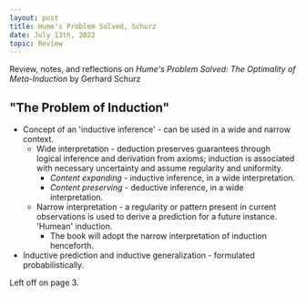 ```yaml
---
layout: post
title: Hume's Problem Solved, Schurz
date: July 13th, 2022
topic: Review
---
```


Review, notes, and reflections on *Hume's Problem Solved: The Optimality of Meta-Induction* by Gerhard Schurz

## "The Problem of Induction"
- Concept of an 'inductive inference' - can be used in a wide and narrow context.
  - Wide interpretation - deduction preserves guarantees through logical inference and derivation from axioms; induction is associated with necessary uncertainty and assume regularity and uniformity.
    - *Content expanding* - inductive inference, in a wide interpretation.
    - *Content preserving* - deductive inference, in a wide interpretation.
  - Narrow interpretation - a regularity or pattern present in current observations is used to derive a prediction for a future instance. 'Humean' induction.
    - The book will adopt the narrow interpretation of induction henceforth.
- Inductive prediction and inductive generalization - formulated probabilistically.

Left off on page 3.

